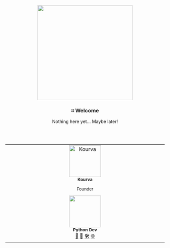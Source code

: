 <div align="center">
  <img align="center" src="https://github.com/Kourva/Kourva/blob/main/files/splash.png" width=300 height=300 style="border-radious=30%">
  <h3 align="center"><b>⌗ Welcome </b></h3>
  <p align="cneter">Nothing here yet... Maybe later!</p>
</div>

<br><br>

<table align="center">
  <tbody>
    <tr>
      <td align="center" valign="top" width="14.28%">
        <a href="https://kourva.github.io">
          <img src="https://avatars.githubusercontent.com/u/118578799?v=4" width="100px;" alt="Kourva"/><br/>
        </a>
        <sub><b>Kourva</b></sub><br>
        <sub><p>Founder</p></sub>
        <img src="https://user-images.githubusercontent.com/73097560/115834477-dbab4500-a447-11eb-908a-139a6edaec5c.gif" width="100px"><br>
        <sup><b>Python Dev</b></sup><br>
        <a href="#" title="SocialMedia">💬</a>
        <a href="https://kourva.github.io" title="About">👾</a>
        <a href="#" title="Tools">🛠</a>
        <a href="https://github.com/kourva" title="Github">🌐</a>
      </td>
    </tr>
  </tbody>
</table>
